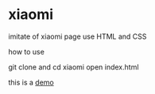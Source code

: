# xiaomi
imitate of xiaomi page use HTML and CSS

how to use 


git clone and cd xiaomi open index.html

this is a [demo](https://hanihanihaani.github.io/xiaomi/xiaomi.html)